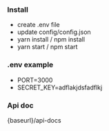 ### Install

- create .env file
- update config/config.json
- yarn install / npm install
- yarn start / npm start

### .env example

- PORT=3000
- SECRET_KEY=adflakjdsfadflkj

### Api doc

{baseurl}/api-docs
